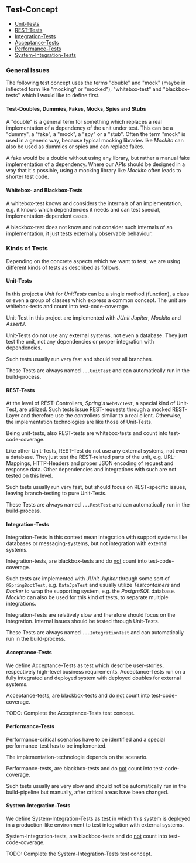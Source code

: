 ## Test-Concept

<!-- generated TOC begin: -->
- [Unit-Tests](#unit-tests)
- [REST-Tests](#rest-tests)
- [Integration-Tests](#integration-tests)
- [Acceptance-Tests](#acceptance-tests)
- [Performance-Tests](#performance-tests)
- [System-Integration-Tests](#system-integration-tests)
<!-- generated TOC end. -->

### General Issues

The following test concept uses the terms "double" and "mock" (maybe in inflected form like "mocking" or "mocked"), "whitebox-test" and "blackbox-tests" which I would like to define first.

#### Test-Doubles, Dummies, Fakes, Mocks, Spies and Stubs

A "double" is a general term for something which replaces a real implementation of a dependency of the unit under test.
This can be a "dummy", a "fake", a "mock", a "spy" or a "stub".
Often the term "mock" is used in a generic way, because typical mocking libraries like *Mockito* can also be used as dummies or spies and can replace fakes.

A fake would be a double without using any library, but rather a manual fake implementation of a dependency.
Where our APIs should be designed in a way that it's possible, using a mocking library like *Mockito* often leads to shorter test code.

#### Whitebox- and Blackbox-Tests

A whitebox-test knows and considers the internals of an implementation, e.g. it knows which dependencies it needs and can test special, implementation-dependent cases.

A blackbox-test does not know and not consider such internals of an implementation, it just tests externally observable behaviour.

### Kinds of Tests

Depending on the concrete aspects which we want to test, we are using different kinds of tests as described as follows.

#### Unit-Tests

In this project a *Unit* for *UnitTests* can be a single method (function), a class or even a group of classes which express a common concept.
The unit are whitebox-tests and count into test-code-coverage.

Unit-Test in this project are implemented with *JUnit Jupiter*, *Mockito* and *AssertJ*.

Unit-Tests do not use any external systems, not even a database.
They just test the unit, not any dependencies or proper integration with dependencies.

Such tests usually run very fast and should test all branches.

These Tests are always named `...UnitTest` and can automatically run in the build-process.


#### REST-Tests

At the level of REST-Controllers, *Spring's* `WebMvcTest`, a special kind of Unit-Test, are utilized.
Such tests issue REST-requests through a mocked REST-Layer and therefore use the controllers similar to a real client.
Otherwise, the implementation technologies are like those of Unit-Tests.

Being unit-tests, also REST-tests are whitebox-tests and count into test-code-coverage.

Like other Unit-Tests, REST-Test do not use any external systems, not even a database.
They just test the REST-related parts of the unit, e.g. URL-Mappings, HTTP-Headers and proper JSON encoding of request and response data.
Other dependencies and integrations with such are not tested on this level.

Such tests usually run very fast, but should focus on REST-specific issues, leaving branch-testing to pure Unit-Tests.

These Tests are always named `...RestTest` and can automatically run in the build-process.


#### Integration-Tests

Integration-Tests in this context mean integration with support systems like databases or messaging-systems, but not integration with external systems.

Integration-tests, are blackbox-tests and do <u>not</u> count into test-code-coverage.

Such tests are implemented with *JUnit Jupiter* through some sort of `@SpringBootTest`, e.g. `DataJpaTest` and usually utilize *Testcontainers* and *Docker* to wrap the supporting system, e.g. the *PostgreSQL* database.
*Mockito* can also be used for this kind of tests, to separate multiple integrations.

Integration-Tests are relatively slow and therefore should focus on the integration.
Internal issues should be tested through Unit-Tests.

These Tests are always named `...IntegrationTest` and can automatically run in the build-process.


#### Acceptance-Tests

We define Acceptance-Tests as test which describe user-stories, respectively high-level business requirements.
Acceptance-Tests run on a fully integrated and deployed system with deployed doubles for external systems.

Acceptance-tests, are blackbox-tests and do <u>not</u> count into test-code-coverage.

TODO: Complete the Acceptance-Tests test concept.


#### Performance-Tests

Performance-critical scenarios have to be identified and a special performance-test has to be implemented.

The implementation-technologie depends on the scenario.

Performance-tests, are blackbox-tests and do <u>not</u> count into test-code-coverage.

Such tests usually are very slow and should not be automatically run in the build-pipeline but manually, after critical areas have been changed.


#### System-Integration-Tests

We define System-Integration-Tests as test in which this system is deployed in a production-like environment to test integration with external systems.

System-Integration-tests, are blackbox-tests and do <u>not</u> count into test-code-coverage.

TODO: Complete the System-Integration-Tests test concept.
